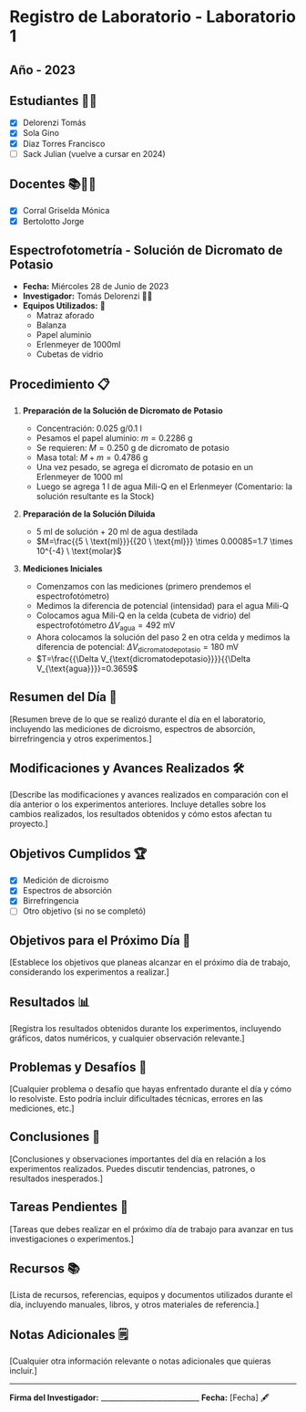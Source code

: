 # Registro de Laboratorio - Laboratorio 1

## Año - 2023

## Estudiantes 👨‍🔬
- [x] Delorenzi Tomás
- [x] Sola Gino
- [x] Diaz Torres Francisco
- [ ] Sack Julian (vuelve a cursar en 2024)

## Docentes 📚👩‍🏫
- [x] Corral Griselda Mónica
- [x] Bertolotto Jorge

## Espectrofotometría - Solución de Dicromato de Potasio
- **Fecha:** Miércoles 28 de Junio de 2023 
- **Investigador:** Tomás Delorenzi 👨‍🔬
- **Equipos Utilizados:** 🧲
  - Matraz aforado
  - Balanza
  - Papel aluminio
  - Erlenmeyer de 1000ml
  - Cubetas de vidrio

## Procedimiento 📋

1. **Preparación de la Solución de Dicromato de Potasio**
   - Concentración: $0.025 \ \text{g}/0.1 \ \text{l}$
   - Pesamos el papel aluminio: $m=0.2286 \ \text{g}$
   - Se requieren: $M=0.250 \ \text{g}$ de dicromato de potasio
   - Masa total: $M+m=0.4786 \ \text{g}$
   - Una vez pesado, se agrega el dicromato de potasio en un Erlenmeyer de $1000 \ \text{ml}$
   - Luego se agrega $1 \ \text{l}$ de agua Mili-Q en el Erlenmeyer
   (Comentario: la solución resultante es la Stock) 

2. **Preparación de la Solución Diluida**
   - $5 \ \text{ml}$ de solución + $20 \ \text{ml}$ de agua destilada
   - $M=\frac{{5 \ \text{ml}}}{{20 \ \text{ml}}} \times 0.00085=1.7 \times 10^{-4} \ \text{molar}$

3. **Mediciones Iniciales**
   - Comenzamos con las mediciones (primero prendemos el espectrofotómetro)
   - Medimos la diferencia de potencial (intensidad) para el agua Mili-Q 
   - Colocamos agua Mili-Q en la celda (cubeta de vidrio) del espectrofotómetro 
     $\Delta V_{\text{agua}}=492 \ \text{mV}$
   - Ahora colocamos la solución del paso 2 en otra celda y medimos la diferencia de potencial: 
     $\Delta V_{\text{dicromatodepotasio}}=180 \ \text{mV}$
   - $T=\frac{{\Delta V_{\text{dicromatodepotasio}}}}{{\Delta V_{\text{agua}}}}=0.3659$






## Resumen del Día 📝
[Resumen breve de lo que se realizó durante el día en el laboratorio, incluyendo las mediciones de dicroismo, espectros de absorción, birrefringencia y otros experimentos.]

## Modificaciones y Avances Realizados 🛠️
[Describe las modificaciones y avances realizados en comparación con el día anterior o los experimentos anteriores. Incluye detalles sobre los cambios realizados, los resultados obtenidos y cómo estos afectan tu proyecto.]

## Objetivos Cumplidos 🏆
- [x] Medición de dicroismo
- [x] Espectros de absorción
- [x] Birrefringencia
- [ ] Otro objetivo (si no se completó)

## Objetivos para el Próximo Día 🎯
[Establece los objetivos que planeas alcanzar en el próximo día de trabajo, considerando los experimentos a realizar.]

## Resultados 📊
[Registra los resultados obtenidos durante los experimentos, incluyendo gráficos, datos numéricos, y cualquier observación relevante.]

## Problemas y Desafíos 🚧
[Cualquier problema o desafío que hayas enfrentado durante el día y cómo lo resolviste. Esto podría incluir dificultades técnicas, errores en las mediciones, etc.]

## Conclusiones 🧾
[Conclusiones y observaciones importantes del día en relación a los experimentos realizados. Puedes discutir tendencias, patrones, o resultados inesperados.]

## Tareas Pendientes 📌
[Tareas que debes realizar en el próximo día de trabajo para avanzar en tus investigaciones o experimentos.]

## Recursos 📚
[Lista de recursos, referencias, equipos y documentos utilizados durante el día, incluyendo manuales, libros, y otros materiales de referencia.]

## Notas Adicionales 🗒️
[Cualquier otra información relevante o notas adicionales que quieras incluir.]

---

**Firma del Investigador:** ___________________________   **Fecha:** [Fecha] 🖋️
